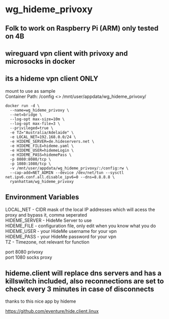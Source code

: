 # wg_hideme_privoxy

## Folk to work on Raspberry Pi (ARM) only tested on 4B
## wireguard vpn client with privoxy and microsocks in docker
## its a hideme vpn client ONLY

mount to use as sample \
Container Path: /config <> /mnt/user/appdata/wg_hideme_privoxy/

```
docker run -d \
  --name=wg_hideme_privoxy \
  --net=bridge \
  --log-opt max-size=10m \
  --log-opt max-file=3 \
  --privileged=true \
  -e TZ="Australia/Adelaide" \
  -e LOCAL_NET=192.168.0.0/24 \
  -e HIDEME_SERVER=de.hideservers.net \
  -e HIDEME_FILE=hideme.yaml \
  -e HIDEME_USER=hidemeLogin \
  -e HIDEME_PASS=hidemePass \
  -p 8080:8080/tcp \
  -p 1080:1080/tcp \
  -v /mnt/user/appdata/wg_hideme_privoxy/:/config:rw \
  --cap-add=NET_ADMIN --device /dev/net/tun --sysctl net.ipv6.conf.all.disable_ipv6=0 --dns=8.8.8.8 \
  ryanhattam/wg_hideme_privoxy
```

## Environment Variables

LOCAL_NET - CIDR mask of the local IP addresses which will acess the proxy and bypass it, comma seperated \
HIDEME_SERVER - HideMe Server to use \
HIDEME_FILE - configuration file, only edit when you know what you do \
HIDEME_USER - your HideMe username for your vpn \
HIDEME_PASS - your HideMe password for your vpn \
TZ - Timezone, not relevant for function

port 8080 privoxy \
port 1080 socks proxy

## hideme.client will replace dns servers and has a killswitch included, also reconnections are set to check every 3 minutes in case of disconnects

thanks to this nice app by hideme

https://github.com/eventure/hide.client.linux
